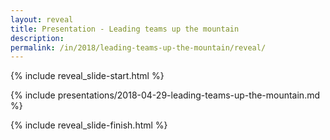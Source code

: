 ```yaml
---
layout: reveal
title: Presentation - Leading teams up the mountain
description: 
permalink: /in/2018/leading-teams-up-the-mountain/reveal/
---
```


{% include reveal_slide-start.html %}

{% include presentations/2018-04-29-leading-teams-up-the-mountain.md %}

{% include reveal_slide-finish.html %}
